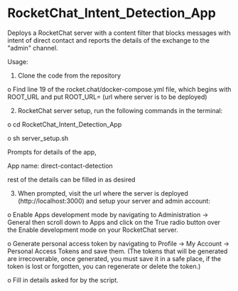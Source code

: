 # RocketChat_Intent_Detection_App

Deploys a RocketChat server with a content filter that blocks messages with intent of direct contact and reports the details of the exchange to the "admin" channel.

Usage:

1.	Clone the code from the repository

o	Find line 19 of the rocket.chat/docker-compose.yml file, which begins with ROOT_URL and put
ROOT_URL= (url where server is to be deployed)

2.	RocketChat server setup, run the following commands in the terminal: 

o	cd RocketChat_Intent_Detection_App

o	sh server_setup.sh

  Prompts for details of the app,
  
  App name: direct-contact-detection
  
  rest of the details can be filled in as desired

3.	When prompted, visit the url where the server is deployed (http://localhost:3000) and setup your server and admin account:

o	Enable Apps development mode by navigating to Administration -> General then scroll down to Apps and click on the True radio button over the Enable development mode on your RocketChat server.

o	Generate personal access token by navigating to Profile -> My Account -> Personal Access Tokens and save them. (The tokens that will be generated are irrecoverable, once generated, you must save it in a safe place, if the token is lost or forgotten, you can regenerate or delete the token.)

o	Fill in details asked for by the script.
